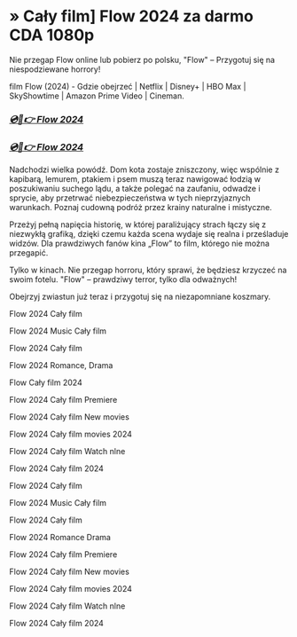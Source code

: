 # » Cały film] Flow 2024 za darmo CDA 1080p



Nie przegap Flow online lub pobierz po polsku, "Flow" – Przygotuj się na niespodziewane horrory!

film Flow (2024) - Gdzie obejrzeć | Netflix | Disney+ | HBO Max | SkyShowtime | Amazon Prime Video | Cineman.


### [***💿🎥👉 Flow 2024***](http://r-movies.com/pl/movie/823219/flow-codepl)

### [***💿🎥👉 Flow 2024***](http://r-movies.com/pl/movie/823219/flow-codepl)


Nadchodzi wielka powódź. Dom kota zostaje zniszczony, więc wspólnie z kapibarą, lemurem, ptakiem i psem muszą teraz nawigować łodzią w poszukiwaniu suchego lądu, a także polegać na zaufaniu, odwadze i sprycie, aby przetrwać niebezpieczeństwa w tych nieprzyjaznych warunkach. Poznaj cudowną podróż przez krainy naturalne i mistyczne.

Przeżyj pełną napięcia historię, w której paraliżujący strach łączy się z niezwykłą grafiką, dzięki czemu każda scena wydaje się realna i prześladuje widzów. Dla prawdziwych fanów kina „Flow” to film, którego nie można przegapić.

Tylko w kinach. Nie przegap horroru, który sprawi, że będziesz krzyczeć na swoim fotelu. "Flow" – prawdziwy terror, tylko dla odważnych!

Obejrzyj zwiastun już teraz i przygotuj się na niezapomniane koszmary.

Flow 2024 Cały film

Flow 2024 Music Cały film

Flow 2024 Cały film

Flow 2024 Romance, Drama

Flow Cały film 2024

Flow 2024 Cały film Premiere

Flow 2024 Cały film New movies

Flow 2024 Cały film movies 2024

Flow 2024 Cały film Watch nlne

Flow 2024 Cały film 2024

Flow 2024 Cały film

Flow 2024 Music Cały film

Flow 2024 Cały film

Flow 2024 Romance Drama

Flow 2024 Cały film Premiere

Flow 2024 Cały film New movies

Flow 2024 Cały film movies 2024

Flow 2024 Cały film Watch nlne

Flow 2024 Cały film 2024
